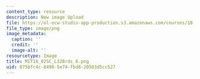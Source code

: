 ```yaml
---
content_type: resource
description: New image Upload
file: https://ol-ocw-studio-app-production.s3.amazonaws.com/courses/18-02sc-multivariable-calculus-fall-2010/075bfc4c84985e74fbd820583d5cc527_MIT18_02SC_L32Brds_6.png
file_type: image/png
image_metadata:
  caption: ''
  credit: ''
  image-alt: ''
resourcetype: Image
title: MIT18_02SC_L32Brds_6.png
uid: 075bfc4c-8498-5e74-fbd8-20583d5cc527
---
```

